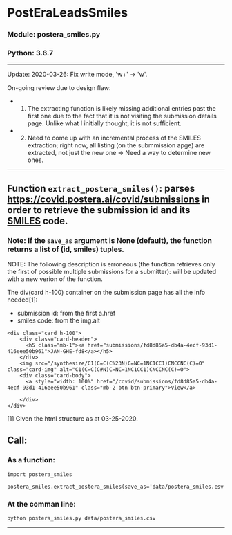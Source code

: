 # PostEraLeadsSmiles
### Module: postera_smiles.py
### Python: 3.6.7
---
Update:
2020-03-26: Fix write mode, 'w+' -> 'w'.

On-going review due to design flaw:
* 1. The extracting function is likely missing additional entries past the first one due to the fact that it is not visiting the submission details page. Unlike what I initially thought, it is not sufficient.
* 2. Need to come up with an incremental process of the SMILES extraction; right now, all listing (on the submmission apge) are extracted, not just the new one => Need a way to determine new ones. 
---
## Function `extract_postera_smiles()`: parses https://covid.postera.ai/covid/submissions in order to retrieve the submission id and its [SMILES](https://en.wikipedia.org/wiki/Simplified_molecular-input_line-entry_system) code.
### Note: If the `save_as` argument is None (default), the function returns a list of (id, smiles) tuples.
NOTE: The following description is erroneous (the function retrieves only the first of possible multiple submissions for a submitter): will be updated with a new verion of the function.

The div(card h-100) container on the submission page has all the info needed[1]: 
* submission id: from the first a.href
* smiles code: from the img.alt
```
<div class="card h-100">
    <div class="card-header">
      <h5 class="mb-1"><a href="submissions/fd8d85a5-db4a-4ecf-93d1-416eee50b961">JAN-GHE-fd8</a></h5>
    </div>
    <img src="/synthesize/C1(C=C(C%23N)C=NC=1NC1CC1)CNCCNC(C)=O" class="card-img" alt="C1(C=C(C#N)C=NC=1NC1CC1)CNCCNC(C)=O">
    <div class="card-body">
      <a style="width: 100%" href="/covid/submissions/fd8d85a5-db4a-4ecf-93d1-416eee50b961" class="mb-2 btn btn-primary">View</a>

    </div>
</div>
```
[1] Given the html structure as at 03-25-2020.

## Call:

### As a function:
```
import postera_smiles

postera_smiles.extract_postera_smiles(save_as='data/postera_smiles.csv')
```

### At the comman line:
```
python postera_smiles.py data/postera_smiles.csv
```
---